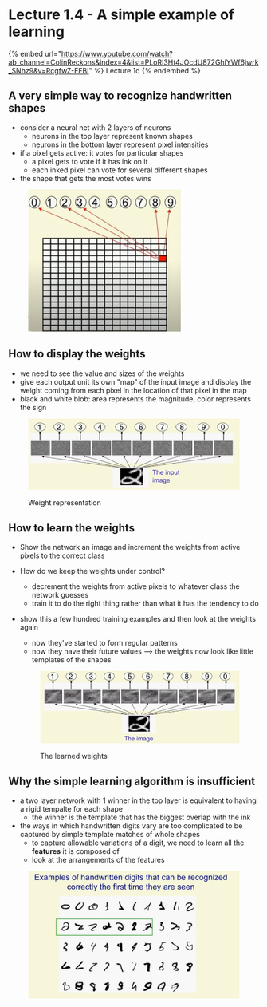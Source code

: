 # Lecture 1.4 - A simple example of learning

{% embed url="https://www.youtube.com/watch?ab_channel=ColinReckons&index=4&list=PLoRl3Ht4JOcdU872GhiYWf6jwrk_SNhz9&v=RcgfwZ-FFBI" %}
Lecture 1d
{% endembed %}



## A very simple way to recognize handwritten shapes&#x20;

* consider a neural net with 2 layers of neurons&#x20;
  * neurons in the top layer represent known shapes
  * neurons in the bottom layer represent pixel intensities&#x20;
* if a pixel gets active: it votes for particular shapes&#x20;
  * a pixel gets to vote if it has ink on it
  * each inked pixel can vote for several different shapes&#x20;
* the shape that gets the most votes wins&#x20;

<figure><img src="../../.gitbook/assets/Screen Shot 2023-06-02 at 12.50.58 PM.png" alt=""><figcaption></figcaption></figure>

## How to display the weights&#x20;

* we need to see the value and sizes of the weights&#x20;
* give each output unit its own "map" of the input image and display the weight coming from each pixel in the location of that pixel in the map
* black and white blob: area represents the magnitude, color represents the sign &#x20;

<figure><img src="../../.gitbook/assets/Screen Shot 2023-06-02 at 12.51.57 PM.png" alt=""><figcaption><p>Weight representation</p></figcaption></figure>

## How to learn the weights&#x20;

* Show the network an image and increment the weights from active pixels to the correct class&#x20;
* How do we keep the weights under control?&#x20;
  * decrement the weights from active pixels to whatever class the network guesses
  * train it to do the right thing rather than what it has the tendency to do&#x20;
*   show this a few hundred training examples and then look at the weights again

    * now they've started to form regular patterns&#x20;
    * now they have their future values --> the weights now look like little templates of the shapes



    <figure><img src="../../.gitbook/assets/Screen Shot 2023-06-02 at 12.55.12 PM.png" alt=""><figcaption><p>The learned weights</p></figcaption></figure>



## Why the simple learning algorithm is insufficient

* a two layer network with 1 winner in the top layer is equivalent to having a rigid tempalte for each shape&#x20;
  * the winner is the template that has the biggest overlap with the ink
* the ways in which handwritten digits vary are too complicated to be captured by simple template matches of whole shapes
  * to capture allowable variations of a digit, we need to learn all the **features** it is composed of&#x20;
  * look at the arrangements of the features&#x20;

<figure><img src="../../.gitbook/assets/Screen Shot 2023-06-02 at 12.57.14 PM.png" alt=""><figcaption></figcaption></figure>
